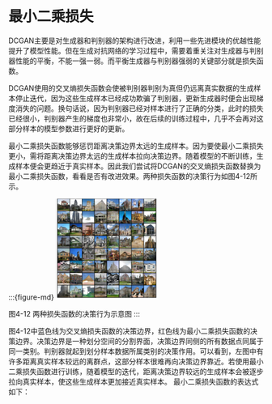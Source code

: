 # 最小二乘损失

DCGAN主要是对生成器和判别器的架构进行改进，利用一些先进模块的优越性能提升了模型性能。但在生成对抗网络的学习过程中，需要着重关注对生成器与判别器性能的平衡，不能一强一弱。而平衡生成器与判别器强弱的关键部分就是损失函数。

DCGAN使用的交叉熵损失函数会使被判别器判别为真但仍远离真实数据的生成样本停止迭代，因为这些生成样本已经成功欺骗了判别器，更新生成器时便会出现梯度消失的问题。换句话说，因为判别器已经对样本进行了正确的分类，此时的损失已经很小，判别器产生的梯度也非常小，故在后续的训练过程中，几乎不会再对这部分样本的模型参数进行更好的更新。

最小二乘损失函数能够惩罚距离决策边界太远的生成样本。因为要使最小二乘损失更小，需将距离决策边界太远的生成样本拉向决策边界。随着模型的不断训练，生成样本便会更趋近于真实样本。因此我们尝试将DCGAN的交叉熵损失函数替换为最小二乘损失函数，看看是否有改进效果。两种损失函数的决策行为如图4-12所示。

:::{figure-md}
<img src="../../_static/4/4.3/4-11-a.png">

图4-12 两种损失函数的决策行为示意图
:::

图4-12中蓝色线为交叉熵损失函数的决策边界，红色线为最小二乘损失函数的决策边界。决策边界是一种划分空间的分割界面，决策边界同侧的所有数据点同属于同一类别。判别器就起到划分样本数据所属类别的决策作用。可以看到，左图中有许多距离真实样本较远的离群点，这部分样本很难再向决策边界靠近。若使用最小二乘损失函数进行训练，随着模型的迭代，距离决策边界较远的生成样本会被逐步拉向真实样本，使这些生成样本更加接近真实样本。
最小二乘损失函数的表达式如下：


